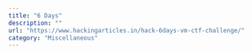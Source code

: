 ```yaml
---
title: "6 Days"
description: ""
url: "https://www.hackingarticles.in/hack-6days-vm-ctf-challenge/"
category: "Miscellaneous"
---
```

